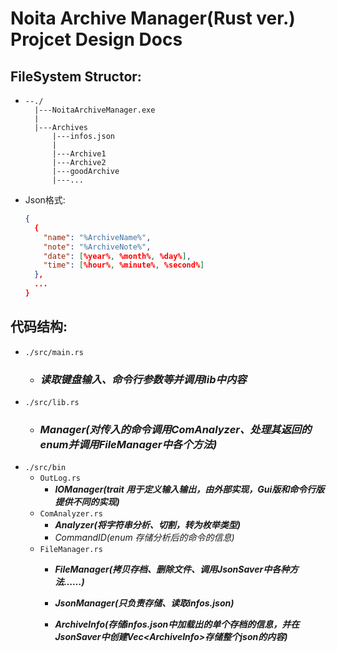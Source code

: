 # Noita Archive Manager(Rust ver.) Projcet Design Docs

## FileSystem Structor:
  - ```
    --./
      |---NoitaArchiveManager.exe
      |
      |---Archives
          |---infos.json
          |
          |---Archive1
          |---Archive2
          |---goodArchive
          |---...
    ```
  - Json格式:
    ```json
    {
      {
        "name": "%ArchiveName%",
        "note": "%ArchiveNote%",
        "date": [%year%, %month%, %day%],
        "time": [%hour%, %minute%, %second%]
      },
      ...
    }
    ```

## 代码结构:
  - `./src/main.rs`
    - ### **_读取键盘输入、命令行参数等并调用lib中内容_**
  - `./src/lib.rs`
    - ### **_Manager(对传入的命令调用ComAnalyzer、处理其返回的enum并调用FileManager中各个方法)_**
  - `./src/bin`
    - `OutLog.rs`
      - **_IOManager(trait 用于定义输入输出，由外部实现，Gui版和命令行版提供不同的实现)_**
    - `ComAnalyzer.rs`
      - **_Analyzer(将字符串分析、切割，转为枚举类型)_**
      - _CommandID(enum 存储分析后的命令的信息)_
    - `FileManager.rs`
      - **_FileManager(拷贝存档、删除文件、调用JsonSaver中各种方法……)_**
      - **_JsonManager(只负责存储、读取infos.json)_**

      - **_ArchiveInfo(存储infos.json中加载出的单个存档的信息，并在JsonSaver中创建Vec\<ArchiveInfo\>存储整个json的内容)_**